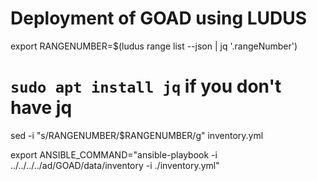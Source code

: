# Deployment of GOAD using LUDUS

export RANGENUMBER=$(ludus range list --json | jq '.rangeNumber')
# `sudo apt install jq` if you don't have jq

sed -i "s/RANGENUMBER/$RANGENUMBER/g" inventory.yml

export ANSIBLE_COMMAND="ansible-playbook -i ../../../../ad/GOAD/data/inventory -i ./inventory.yml"

